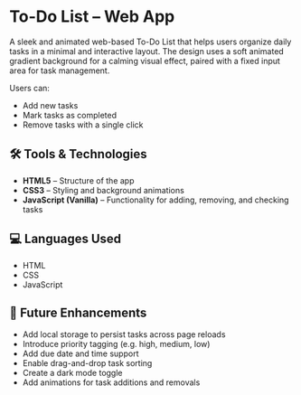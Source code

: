 # To-Do List – Web App

A sleek and animated web-based To-Do List that helps users organize daily tasks in a minimal and interactive layout. The design uses a soft animated gradient background for a calming visual effect, paired with a fixed input area for task management.

Users can:
- Add new tasks
- Mark tasks as completed
- Remove tasks with a single click

## 🛠️ Tools & Technologies

- **HTML5** – Structure of the app  
- **CSS3** – Styling and background animations  
- **JavaScript (Vanilla)** – Functionality for adding, removing, and checking tasks  

## 💻 Languages Used

- HTML  
- CSS  
- JavaScript  

## 🚀 Future Enhancements

- Add local storage to persist tasks across page reloads  
- Introduce priority tagging (e.g. high, medium, low)  
- Add due date and time support  
- Enable drag-and-drop task sorting  
- Create a dark mode toggle  
- Add animations for task additions and removals  
